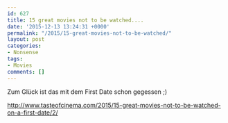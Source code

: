 ```yaml
---
id: 627
title: 15 great movies not to be watched....
date: '2015-12-13 13:24:31 +0000'
permalink: "/2015/15-great-movies-not-to-be-watched/"
layout: post
categories:
- Nonsense
tags:
- Movies
comments: []
---
```

Zum Glück ist das mit dem First Date schon gegessen ;)

<http://www.tasteofcinema.com/2015/15-great-movies-not-to-be-watched-on-a-first-date/2/>